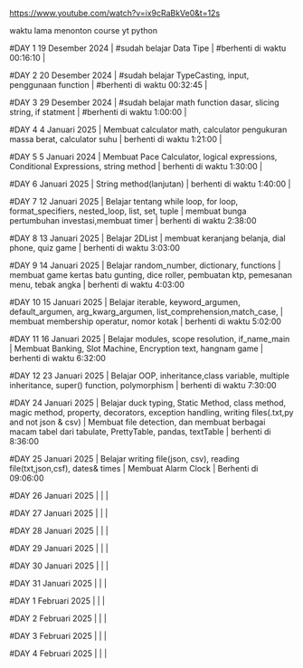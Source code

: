 https://www.youtube.com/watch?v=ix9cRaBkVe0&t=12s

waktu lama menonton course yt python

#DAY 1 19 Desember 2024
| #sudah belajar Data Tipe 
| #berhenti di waktu 00:16:10
|
 
#DAY 2 20 Desember 2024
| #sudah belajar TypeCasting, input, penggunaan function 
| #berhenti  di waktu 00:32:45
|
 
#DAY 3 29 Desember 2024
| #sudah belajar math function dasar, slicing string, if statment
| #berhenti di waktu 1:00:00
|
 
#DAY 4  4 Januari 2025
| Membuat calculator math, calculator pengukuran massa berat, calculator suhu
| berhenti di waktu 1:21:00
|
 
#DAY 5 5 Januari 2024
| Membuat Pace Calculator, logical expressions, Conditional Expressions, string method
| berhenti di waktu 1:30:00
|
 
#DAY 6 Januari 2025
| String method(lanjutan)
| berhenti di waktu 1:40:00
|
 
#DAY 7 12 Januari 2025
| Belajar tentang while loop, for loop, format_specifiers, nested_loop, list, set, tuple
| membuat bunga pertumbuhan investasi,membuat timer
| berhenti di waktu 2:38:00

#DAY 8 13 Januari 2025
| Belajar 2DList 
| membuat keranjang belanja, dial phone, quiz game
| berhenti di waktu 3:03:00

#DAY 9 14 Januari 2025
| Belajar random_number, dictionary, functions 
| membuat game kertas batu gunting, dice roller, pembuatan ktp, pemesanan menu, tebak angka
| berhenti di waktu 4:03:00

#DAY 10 15 Januari 2025
| Belajar iterable, keyword_argumen, default_argumen, arg_kwarg_argumen, list_comprehension,match_case,
| membuat membership operatur, nomor kotak
| berhenti di waktu 5:02:00

#DAY 11 16 Januari 2025
| Belajar modules, scope resolution, if_name_main
| Membuat Banking, Slot Machine, Encryption text, hangnam game
| berhenti di waktu 6:32:00


#DAY 12 23 Januari 2025
| Belajar OOP, inheritance,class variable, multiple inheritance, super() function, polymorphism
| berhenti di waktu 7:30:00


#DAY  24 Januari 2025
| Belajar duck typing, Static Method, class method, magic method, property, decorators, exception handling, writing files(.txt,py and not  json & csv)
| Membuat file detection, dan membuat berbagai macam tabel dari tabulate, PrettyTable, pandas, textTable
| berhenti di 8:36:00

#DAY  25 Januari 2025
| Belajar writing file(json, csv), reading file(txt,json,csf), dates& times
| Membuat Alarm Clock
| Berhenti di 09:06:00

#DAY  26 Januari 2025
| 
|
|

#DAY  27 Januari 2025
| 
|
|

#DAY  28 Januari 2025
| 
|
|

#DAY  29 Januari 2025
| 
|
|

#DAY  30 Januari 2025
| 
|
|

#DAY  31 Januari 2025
| 
|
|

#DAY  1 Februari 2025
| 
|
|

#DAY  2 Februari 2025
| 
|
|

#DAY  3 Februari 2025
| 
|
|

#DAY  4 Februari 2025
| 
|
|

